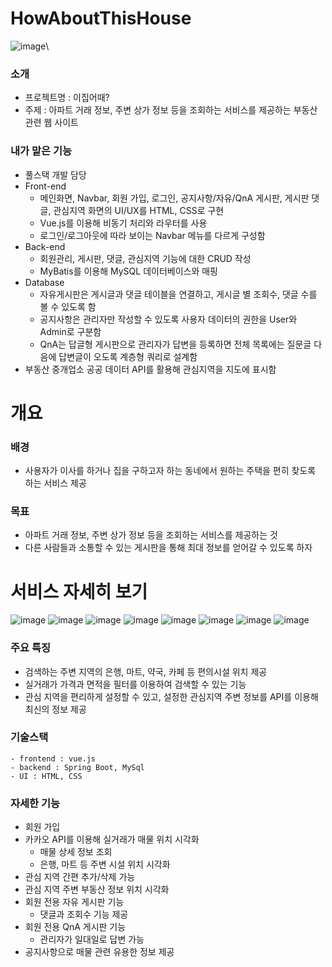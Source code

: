 # HowAboutThisHouse
![image](https://user-images.githubusercontent.com/68576770/156894366-72a47ee6-c1c8-4b7a-9b4c-658232f9392d.png)\
### 소개
- 프로젝트명 : 이집어때?
- 주제 : 아파트 거래 정보, 주변 상가 정보 등을 조회하는 서비스를 제공하는 부동산 관련 웹 사이트
### 내가 맡은 기능
- 풀스택 개발 담당
- Front-end
  - 메인화면, Navbar, 회원 가입, 로그인, 공지사항/자유/QnA 게시판, 게시판 댓글, 관심지역 화면의 UI/UX를 HTML, CSS로 구현
  - Vue.js를 이용해 비동기 처리와 라우터를 사용
  - 로그인/로그아웃에 따라 보이는 Navbar 메뉴를 다르게 구성함
- Back-end
  - 회원관리, 게시판, 댓글, 관심지역 기능에 대한 CRUD 작성
  - MyBatis를 이용해 MySQL 데이터베이스와 매핑    
- Database
  - 자유게시판은 게시글과 댓글 테이블을 연결하고, 게시글 별 조회수, 댓글 수를 볼 수 있도록 함 
  - 공지사항은 관리자만 작성할 수 있도록 사용자 데이터의 권한을 User와 Admin로 구분함
  - QnA는 답글형 게시판으로 관리자가 답변을 등록하면 전체 목록에는 질문글 다음에 답변글이 오도록 계층형 쿼리로 설계함
- 부동산 중개업소 공공 데이터 API를 활용해 관심지역을 지도에 표시함
# 개요
### 배경
- 사용자가 이사를 하거나 집을 구하고자 하는 동네에서 원하는 주택을 편히 찾도록 하는 서비스 제공
### 목표
- 아파트 거래 정보, 주변 상가 정보 등을 조회하는 서비스를 제공하는 것
- 다른 사람들과 소통할 수 있는 게시판을 통해 최대 정보를 얻어갈 수 있도록 하자
# 서비스 자세히 보기
![image](https://user-images.githubusercontent.com/68576770/156894865-346d31c4-9503-43fe-80b1-67446045d34a.png)
![image](https://user-images.githubusercontent.com/68576770/156894874-ff0357f6-6a23-473f-a30f-487695e347bd.png)
![image](https://user-images.githubusercontent.com/68576770/156894882-bf9d2380-ab92-487c-95f1-4ae1c8e98633.png)
![image](https://user-images.githubusercontent.com/68576770/156894888-a4273d91-5e47-4b00-a854-6c5183495370.png)
![image](https://user-images.githubusercontent.com/68576770/156894897-d6b19c45-27c1-491c-a6f5-474bb311942d.png)
![image](https://user-images.githubusercontent.com/68576770/156894908-653ad5ca-aa85-48ef-9d2f-a7a6c913c037.png)
![image](https://user-images.githubusercontent.com/68576770/156894923-4403d5c7-260e-441b-a2cc-df17f3c905b6.png)
![image](https://user-images.githubusercontent.com/68576770/156894938-b72b0d05-1e0c-4ae6-ba13-c7a483f4d63e.png)
### 주요 특징
- 검색하는 주변 지역의 은행, 마트, 약국, 카페 등 편의시설 위치 제공
- 실거래가 가격과 면적을 필터를 이용하여 검색할 수 있는 기능 
- 관심 지역을 편리하게 설정할 수 있고, 설정한 관심지역 주변 정보를 API를 이용해 최신의 정보 제공
### 기술스택
    - frontend : vue.js
    - backend : Spring Boot, MySql
    - UI : HTML, CSS
### 자세한 기능
- 회원 가입
- 카카오 API를 이용해 실거래가 매물 위치 시각화 
    - 매물 상세 정보 조회
    - 은행, 마트 등 주변 시설 위치 시각화
- 관심 지역 간편 추가/삭제 가능
- 관심 지역 주변 부동산 정보 위치 시각화
- 회원 전용 자유 게시판 기능
    - 댓글과 조회수 기능 제공
- 회원 전용 QnA 게시판 기능
    - 관리자가 일대일로 답변 가능
- 공지사항으로 매물 관련 유용한 정보 제공
